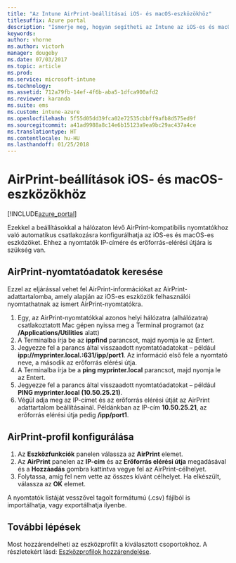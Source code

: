 ```yaml
---
title: "Az Intune AirPrint-beállításai iOS- és macOS-eszközökhöz"
titlesuffix: Azure portal
description: "Ismerje meg, hogyan segítheti az Intune az iOS-es és macOS-es eszközök automatikus csatlakoztatását AirPrint-kompatibilis nyomtatókhoz."
keywords: 
author: vhorne
ms.author: victorh
manager: dougeby
ms.date: 07/03/2017
ms.topic: article
ms.prod: 
ms.service: microsoft-intune
ms.technology: 
ms.assetid: 712a79fb-14ef-4f6b-aba5-1dfca900afd2
ms.reviewer: karanda
ms.suite: ems
ms.custom: intune-azure
ms.openlocfilehash: 5f55d05dd39fca02e72535cbbff9afb8d575ed9f
ms.sourcegitcommit: a41ad9988a8c14e6b15123a9ea9bc29ac437a4ce
ms.translationtype: HT
ms.contentlocale: hu-HU
ms.lasthandoff: 01/25/2018
---
```

# <a name="airprint-settings-for-ios-and-macos-devices"></a>AirPrint-beállítások iOS- és macOS-eszközökhöz

[!INCLUDE[azure_portal](./includes/azure_portal.md)]

Ezekkel a beállításokkal a hálózaton lévő AirPrint-kompatibilis nyomtatókhoz való automatikus csatlakozásra konfigurálhatja az iOS-es és macOS-es eszközöket. Ehhez a nyomtatók IP-címére és erőforrás-elérési útjára is szükség van.

## <a name="find-airprint-printer-information"></a>AirPrint-nyomtatóadatok keresése

Ezzel az eljárással vehet fel AirPrint-információkat az AirPrint-adattartalomba, amely alapján az iOS-es eszközök felhasználói nyomtathatnak az ismert AirPrint-nyomtatókra.

1. Egy, az AirPrint-nyomtatókkal azonos helyi hálózatra (alhálózatra) csatlakoztatott Mac gépen nyissa meg a Terminal programot (az **/Applications/Utilities** alatt)
2. A Terminalba írja be az **ippfind** parancsot, majd nyomja le az Entert.
3. Jegyezze fel a parancs által visszaadott nyomtatóadatokat – például **ipp://myprinter.local.:631/ipp/port1**. Az információ első fele a nyomtató neve, a második az erőforrás elérési útja.
4. A Terminalba írja be a **ping myprinter.local** parancsot, majd nyomja le az Entert.
5. Jegyezze fel a parancs által visszaadott nyomtatóadatokat – például **PING myprinter.local (10.50.25.21)**.
6. Végül adja meg az IP-címet és az erőforrás elérési útját az AirPrint adattartalom beállításainál. Példánkban az IP-cím **10.50.25.21**, az erőforrás elérési útja pedig **/ipp/port1**.

## <a name="configure-an-airprint-profile"></a>AirPrint-profil konfigurálása

1. Az **Eszközfunkciók** panelen válassza az **AirPrint** elemet.
2. Az **AirPrint** panelen az **IP-cím** és az **Erőforrás elérési útja** megadásával és a **Hozzáadás** gombra kattintva vegye fel az AirPrint-célhelyet.
3. Folytassa, amíg fel nem vette az összes kívánt célhelyet. Ha elkészült, válassza az **OK** elemet.

A nyomtatók listáját vesszővel tagolt formátumú (.csv) fájlból is importálhatja, vagy exportálhatja ilyenbe.


## <a name="next-steps"></a>További lépések

Most hozzárendelheti az eszközprofilt a kiválasztott csoportokhoz. A részletekért lásd: [Eszközprofilok hozzárendelése](device-profile-assign.md).